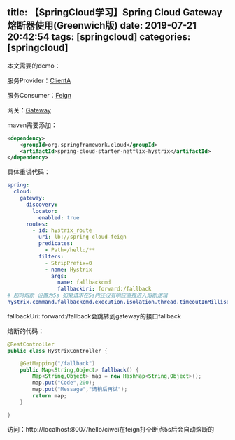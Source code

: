 title: 【SpringCloud学习】Spring Cloud Gateway熔断器使用(Greenwich版)
date: 2019-07-21 20:42:54
tags: [springcloud]
categories: [springcloud]
---
本文需要的demo：

服务Provider：[ClientA](https://github.com/ciweigg2/spring-cloud-examples/tree/spring-cloud-nacos/spring-cloud-clientA)

服务Consumer：[Feign](https://github.com/ciweigg2/spring-cloud-examples/tree/spring-cloud-nacos/spring-cloud-feign)

网关：[Gateway](https://github.com/ciweigg2/spring-cloud-examples/tree/spring-cloud-nacos/spring-cloud-gateway)

<!--more-->

maven需要添加：

```xml
<dependency>
	<groupId>org.springframework.cloud</groupId>
	<artifactId>spring-cloud-starter-netflix-hystrix</artifactId>
</dependency>
```

具体重试代码：

```yaml
spring:
  cloud:
    gateway:
      discovery:
        locator:
          enabled: true
      routes:
        - id: hystrix_route
          uri: lb://spring-cloud-feign
          predicates:
            - Path=/hello/**
          filters:
            - StripPrefix=0
            - name: Hystrix
              args:
                name: fallbackcmd
                fallbackUri: forward:/fallback
# 超时熔断 设置为5s 如果请求在5s内还没有响应直接进入熔断逻辑
hystrix.command.fallbackcmd.execution.isolation.thread.timeoutInMilliseconds: 5000
```

fallbackUri: forward:/fallback会跳转到gateway的接口fallback

熔断的代码：

```java
@RestController
public class HystrixController {

	@GetMapping("/fallback")
	public Map<String,Object> fallback() {
		Map<String,Object> map = new HashMap<String,Object>();
		map.put("Code",200);
		map.put("Message","请稍后再试");
		return map;
	}

}
```

访问：http://localhost:8007/hello/ciwei在feign打个断点5s后会自动熔断的